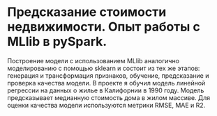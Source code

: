 # Предсказание стоимости недвижимости. Опыт работы с MLlib в  pySpark.
Построение модели с использованием MLlib аналогично моделированию с помощью sklearn и состоит из тех же этапов: генерация и трансформация признаков, обучение, предсказание и проверка качества модели.
В проекте я обучил модель линейной регрессии на данных о жилье в Калифорнии в 1990 году. Модель предсказывает медианную стоимость дома в жилом массиве. Для оценки качества модели используются метрики RMSE, MAE и R2.
